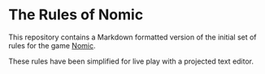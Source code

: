 # The Rules of Nomic

This repository contains a Markdown formatted version of the initial set of rules for the game [Nomic](http://en.wikipedia.org/wiki/Nomic).

These rules have been simplified for live play with a projected text editor.
